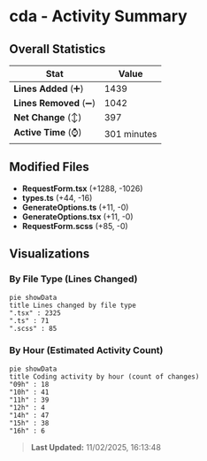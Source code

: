 # cda - Activity Summary 

## Overall Statistics

| Stat                   | Value                                                             |
| ---------------------- | ----------------------------------------------------------------- |
| **Lines Added** (➕)   | 1439                                          |
| **Lines Removed** (➖) | 1042                                        |
| **Net Change** (↕)    | 397                |
| **Active Time** (⌚)   | 301 minutes |


## Modified Files
- **RequestForm.tsx** (+1288, -1026)
- **types.ts** (+44, -16)
- **GenerateOptions.ts** (+11, -0)
- **GenerateOptions.tsx** (+11, -0)
- **RequestForm.scss** (+85, -0)

## Visualizations

### By File Type (Lines Changed)

```mermaid
pie showData
title Lines changed by file type
".tsx" : 2325
".ts" : 71
".scss" : 85
```

### By Hour (Estimated Activity Count)

```mermaid
pie showData
title Coding activity by hour (count of changes)
"09h" : 18
"10h" : 41
"11h" : 39
"12h" : 4
"14h" : 47
"15h" : 38
"16h" : 6
```


> **Last Updated:** 11/02/2025, 16:13:48